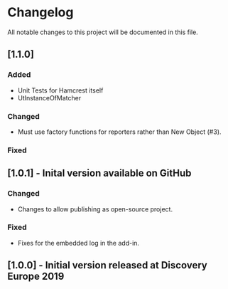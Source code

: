 
# Changelog
All notable changes to this project will be documented in this file.

## [1.1.0]
### Added
 - Unit Tests for Hamcrest itself
 - UtInstanceOfMatcher

### Changed
 - Must use factory functions for reporters rather than New Object (#3).

### Fixed


## [1.0.1] - Inital version available on GitHub
### Changed
 - Changes to allow publishing as open-source project.

### Fixed
 - Fixes for the embedded log in the add-in.

## [1.0.0] - Initial version released at Discovery Europe 2019
